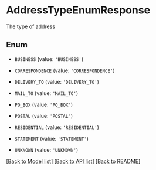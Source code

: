 # AddressTypeEnumResponse

The type of address

## Enum

* `BUSINESS` (value: `'BUSINESS'`)

* `CORRESPONDENCE` (value: `'CORRESPONDENCE'`)

* `DELIVERY_TO` (value: `'DELIVERY_TO'`)

* `MAIL_TO` (value: `'MAIL_TO'`)

* `PO_BOX` (value: `'PO_BOX'`)

* `POSTAL` (value: `'POSTAL'`)

* `RESIDENTIAL` (value: `'RESIDENTIAL'`)

* `STATEMENT` (value: `'STATEMENT'`)

* `UNKNOWN` (value: `'UNKNOWN'`)

[[Back to Model list]](../README.md#documentation-for-models) [[Back to API list]](../README.md#documentation-for-api-endpoints) [[Back to README]](../README.md)


